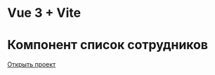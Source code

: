 # Vue 3 + Vite
# Компонент список сотрудников
[Открыть проект](https://iamlilya.github.io/users_table/)
